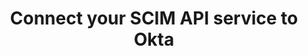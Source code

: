 ---
title: Connect your SCIM API service to Okta
excerpt: Create an instance of a private SCIM integration. Configure and check the attributes and their corresponding mappings in the Okta Admin Console.
meta:
  - name: description
    content: Create an instance of a private SCIM integration. Configure and check the attributes and their corresponding mappings in the Okta Admin Console.
layout: Guides
sections:
 - main
---